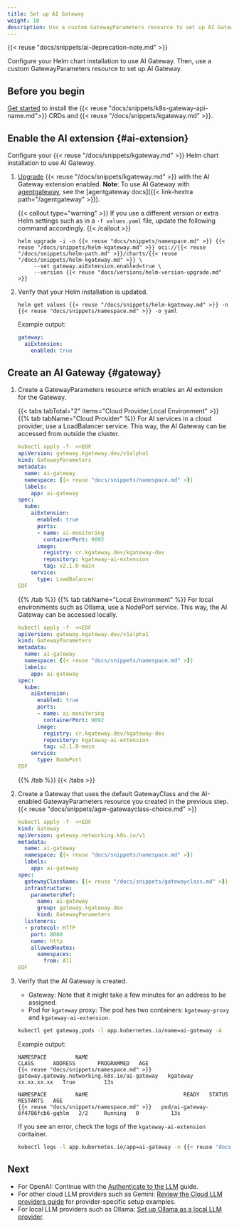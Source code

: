 ```yaml
---
title: Set up AI Gateway 
weight: 10
description: Use a custom GatewayParameters resource to set up AI Gateway. 
---
```


{{< reuse "docs/snippets/ai-deprecation-note.md" >}}

Configure your Helm chart installation to use AI Gateway. Then, use a custom GatewayParameters resource to set up AI Gateway.

## Before you begin

[Get started](/docs/quickstart/) to install the {{< reuse "docs/snippets/k8s-gateway-api-name.md">}} CRDs and {{< reuse "/docs/snippets/kgateway.md" >}}.

## Enable the AI extension {#ai-extension}

Configure your {{< reuse "/docs/snippets/kgateway.md" >}} Helm chart installation to use AI Gateway.

1. [Upgrade](/docs/operations/upgrade/) {{< reuse "/docs/snippets/kgateway.md" >}} with the AI Gateway extension enabled. **Note**: To use AI Gateway with [agentgateway](../../agentgateway/), see the [agentgateway docs]({{< link-hextra path="/agentgateway" >}}).

   {{< callout type="warning" >}}
   If you use a different version or extra Helm settings such as in a `-f values.yaml` file, update the following command accordingly.
   {{< /callout >}}

   ```shell
   helm upgrade -i -n {{< reuse "docs/snippets/namespace.md" >}} {{< reuse "/docs/snippets/helm-kgateway.md" >}} oci://{{< reuse "/docs/snippets/helm-path.md" >}}/charts/{{< reuse "/docs/snippets/helm-kgateway.md" >}} \
        --set gateway.aiExtension.enabled=true \
        --version {{< reuse "docs/versions/helm-version-upgrade.md" >}}
   ```

2. Verify that your Helm installation is updated.

   ```shell
   helm get values {{< reuse "/docs/snippets/helm-kgateway.md" >}} -n {{< reuse "docs/snippets/namespace.md" >}} -o yaml
   ```

   Example output:
   ```yaml
   gateway:
     aiExtension:
       enabled: true
   ```
  
## Create an AI Gateway {#gateway}

1. Create a GatewayParameters resource which enables an AI extension for the Gateway.
   
   {{< tabs tabTotal="2" items="Cloud Provider,Local Environment" >}}
   {{% tab tabName="Cloud Provider" %}}
   For AI services in a cloud provider, use a LoadBalancer service. This way, the AI Gateway can be accessed from outside the cluster.
   ```yaml
   kubectl apply -f- <<EOF
   apiVersion: gateway.kgateway.dev/v1alpha1
   kind: GatewayParameters
   metadata:
     name: ai-gateway
     namespace: {{< reuse "docs/snippets/namespace.md" >}}
     labels:
       app: ai-gateway
   spec:
     kube:
       aiExtension:
         enabled: true
         ports:
         - name: ai-monitoring
           containerPort: 9092
         image:
           registry: cr.kgateway.dev/kgateway-dev
           repository: kgateway-ai-extension
           tag: v2.1.0-main
       service:
         type: LoadBalancer
   EOF
   ```
   {{% /tab %}}
   {{% tab tabName="Local Environment" %}}
   For local environments such as Ollama, use a NodePort service. This way, the AI Gateway can be accessed locally.
   ```yaml
   kubectl apply -f- <<EOF
   apiVersion: gateway.kgateway.dev/v1alpha1
   kind: GatewayParameters
   metadata:
     name: ai-gateway
     namespace: {{< reuse "docs/snippets/namespace.md" >}}
     labels:
       app: ai-gateway
   spec:
     kube:
       aiExtension:
         enabled: true
         ports:
         - name: ai-monitoring
           containerPort: 9092
         image:
           registry: cr.kgateway.dev/kgateway-dev
           repository: kgateway-ai-extension
           tag: v2.1.0-main
       service:
         type: NodePort
   EOF
   ```
   {{% /tab %}}
   {{< /tabs >}}

2. Create a Gateway that uses the default GatewayClass and the AI-enabled GatewayParameters resource you created in the previous step. {{< reuse "docs/snippets/agw-gatewayclass-choice.md" >}}

   ```yaml
   kubectl apply -f- <<EOF
   kind: Gateway
   apiVersion: gateway.networking.k8s.io/v1
   metadata:
     name: ai-gateway
     namespace: {{< reuse "docs/snippets/namespace.md" >}}
     labels:
       app: ai-gateway
   spec:
     gatewayClassName: {{< reuse "/docs/snippets/gatewayclass.md" >}}
     infrastructure:
       parametersRef:
         name: ai-gateway
         group: gateway.kgateway.dev
         kind: GatewayParameters
     listeners:
     - protocol: HTTP
       port: 8080
       name: http
       allowedRoutes:
         namespaces:
           from: All
   EOF
   ```

3. Verify that the AI Gateway is created. 

   * Gateway: Note that it might take a few minutes for an address to be assigned.
   * Pod for `kgateway` proxy: The pod has two containers: `kgateway-proxy` and `kgateway-ai-extension`. 

   ```sh
   kubectl get gateway,pods -l app.kubernetes.io/name=ai-gateway -A
   ```
   
   Example output: 
   ```
   NAMESPACE         NAME                                           CLASS      ADDRESS       PROGRAMMED   AGE
   {{< reuse "docs/snippets/namespace.md" >}}   gateway.gateway.networking.k8s.io/ai-gateway   kgateway   xx.xx.xx.xx   True         13s
   
   NAMESPACE         NAME                              READY   STATUS             RESTARTS   AGE
   {{< reuse "docs/snippets/namespace.md" >}}   pod/ai-gateway-6f4786fcb6-gqhlm   2/2     Running   0          13s
   ```

   If you see an error, check the logs of the `kgateway-ai-extension` container.

   ```sh
   kubectl logs -l app.kubernetes.io/app=ai-gateway -n {{< reuse "docs/snippets/namespace.md" >}} -c kgateway-ai-extension
   ```

## Next

* For OpenAI: Continue with the [Authenticate to the LLM](../auth/) guide.
* For other cloud LLM providers such as Gemini: [Review the Cloud LLM providers guide](../cloud-providers/) for provider-specific setup examples.
* For local LLM providers such as Ollama: [Set up Ollama as a local LLM provider](../ollama/).
